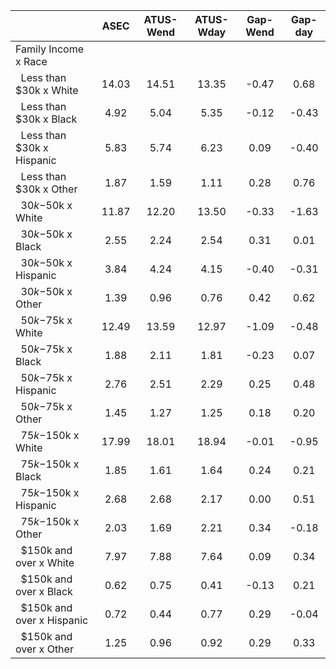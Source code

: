 
|                      |         ASEC |    ATUS-Wend |    ATUS-Wday |     Gap-Wend |      Gap-day |
| -------------------- | :----------: | :----------: | :----------: | :----------: | :----------: |
| Family Income x Race |              |              |              |              |              |
| &nbsp;&nbsp;Less than $30k x White |        14.03 |        14.51 |        13.35 |        -0.47 |         0.68 |
| &nbsp;&nbsp;Less than $30k x Black |         4.92 |         5.04 |         5.35 |        -0.12 |        -0.43 |
| &nbsp;&nbsp;Less than $30k x Hispanic |         5.83 |         5.74 |         6.23 |         0.09 |        -0.40 |
| &nbsp;&nbsp;Less than $30k x Other |         1.87 |         1.59 |         1.11 |         0.28 |         0.76 |
| &nbsp;&nbsp;$30k-$50k x White |        11.87 |        12.20 |        13.50 |        -0.33 |        -1.63 |
| &nbsp;&nbsp;$30k-$50k x Black |         2.55 |         2.24 |         2.54 |         0.31 |         0.01 |
| &nbsp;&nbsp;$30k-$50k x Hispanic |         3.84 |         4.24 |         4.15 |        -0.40 |        -0.31 |
| &nbsp;&nbsp;$30k-$50k x Other |         1.39 |         0.96 |         0.76 |         0.42 |         0.62 |
| &nbsp;&nbsp;$50k-$75k x White |        12.49 |        13.59 |        12.97 |        -1.09 |        -0.48 |
| &nbsp;&nbsp;$50k-$75k x Black |         1.88 |         2.11 |         1.81 |        -0.23 |         0.07 |
| &nbsp;&nbsp;$50k-$75k x Hispanic |         2.76 |         2.51 |         2.29 |         0.25 |         0.48 |
| &nbsp;&nbsp;$50k-$75k x Other |         1.45 |         1.27 |         1.25 |         0.18 |         0.20 |
| &nbsp;&nbsp;$75k-$150k x White |        17.99 |        18.01 |        18.94 |        -0.01 |        -0.95 |
| &nbsp;&nbsp;$75k-$150k x Black |         1.85 |         1.61 |         1.64 |         0.24 |         0.21 |
| &nbsp;&nbsp;$75k-$150k x Hispanic |         2.68 |         2.68 |         2.17 |         0.00 |         0.51 |
| &nbsp;&nbsp;$75k-$150k x Other |         2.03 |         1.69 |         2.21 |         0.34 |        -0.18 |
| &nbsp;&nbsp;$150k and over x White |         7.97 |         7.88 |         7.64 |         0.09 |         0.34 |
| &nbsp;&nbsp;$150k and over x Black |         0.62 |         0.75 |         0.41 |        -0.13 |         0.21 |
| &nbsp;&nbsp;$150k and over x Hispanic |         0.72 |         0.44 |         0.77 |         0.29 |        -0.04 |
| &nbsp;&nbsp;$150k and over x Other |         1.25 |         0.96 |         0.92 |         0.29 |         0.33 |

